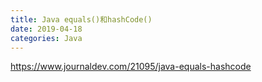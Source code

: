 ```yaml
---
title: Java equals()和hashCode()
date: 2019-04-18
categories: Java
---
```


https://www.journaldev.com/21095/java-equals-hashcode
